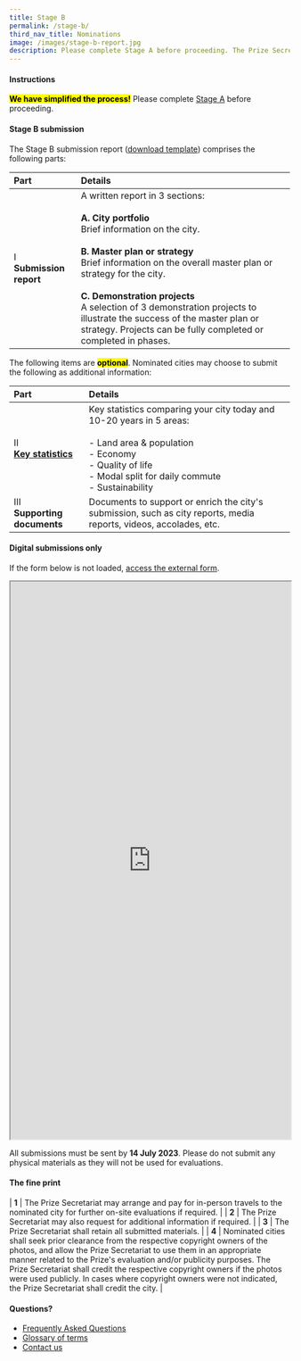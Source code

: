 ```yaml
---
title: Stage B
permalink: /stage-b/
third_nav_title: Nominations
image: /images/stage-b-report.jpg
description: Please complete Stage A before proceeding. The Prize Secretariat will verify the Stage A nominations before informing the nominated cities via email to prepare for Stage B submission.
---
```


#### **Instructions**

**<mark>We have simplified the process!</mark>** Please complete [Stage A](/stage-a) before proceeding. 

#### **Stage B submission**

The Stage B submission report ([download template](/documents/stage-b-report.docx)) comprises the following parts: 

| Part | Details |
| :--- | :--- |
| I <br> **Submission report** | A written report in 3 sections: <br><br> **A. City portfolio** <br> Brief information on the city. <br><br> **B. Master plan or strategy** <br> Brief information on the overall master plan or strategy for the city. <br><br> **C. Demonstration projects** <br> A selection of 3 demonstration projects to illustrate the success of the master plan or strategy. Projects can be fully completed or completed in phases. |

The following items are **<mark>optional</mark>**. Nominated cities may choose to submit the following as additional information: 

| Part | Details |
| :--- | :--- |
| II <br> **[Key statistics](/documents/key-statistics.xlsx)** | Key statistics comparing your city today and 10-20 years in 5 areas: <br><br> - Land area & population <br> - Economy <br> - Quality of life <br> - Modal split for daily commute <br> - Sustainability |
| III <br> **Supporting documents** | Documents to support or enrich the city's submission, such as city reports, media reports, videos, accolades, etc. |

#### **Digital submissions only**

If the form below is not loaded, [access the external form](https://form.gov.sg/646e0f225f5cf2001102293c).

<!-- Change the width and height values to suit you best -->
<iframe
  id="iframe"
  src="https://form.gov.sg/646e0f225f5cf2001102293c"
  style="width: 100%; height: 1000px"
></iframe>

All submissions must be sent by **14 July 2023**. Please do not submit any physical materials as they will not be used for evaluations.

#### **The fine print**

| **1** | The Prize Secretariat may arrange and pay for in-person travels to the nominated city for further on-site evaluations if required. | 
| **2** | The Prize Secretariat may also request for additional information if required. | 
| **3** | The Prize Secretariat shall retain all submitted materials. | 
| **4** | Nominated cities shall seek prior clearance from the respective copyright owners of the photos, and allow the Prize Secretariat to use them in an appropriate manner related to the Prize's evaluation and/or publicity purposes. The Prize Secretariat shall credit the respective copyright owners if the photos were used publicly. In cases where copyright owners were not indicated, the Prize Secretariat shall credit the city. |
  
#### **Questions?**

- [Frequently Asked Questions](/faq/) 
- [Glossary of terms](/glossary/)
- [Contact us](/feedback/)
